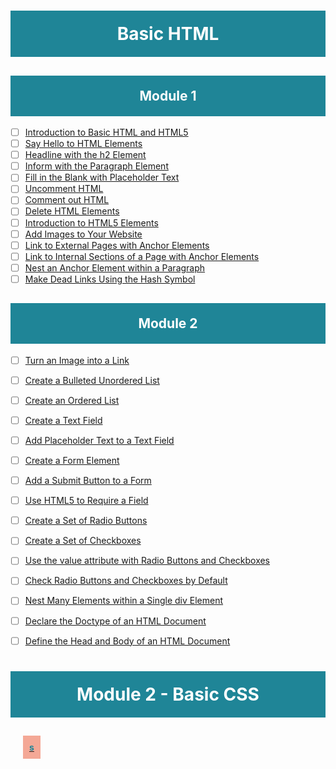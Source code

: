<h1 style="padding:20px;color:white;background-color:#1F8597;text-align:center">Basic HTML</h1>


<h2 style="padding:20px;color:white;background-color:#1F8597;text-align:center">Module 1</h2>


- [ ] [Introduction to Basic HTML and HTML5](https://www.freecodecamp.org/learn/responsive-web-design/basic-html-and-html5/) <br>
- [ ] [Say Hello to HTML Elements](https://www.freecodecamp.org/learn/responsive-web-design/basic-html-and-html5/say-hello-to-html-elements) <br>
- [ ] [Headline with the h2 Element](https://www.freecodecamp.org/learn/responsive-web-design/basic-html-and-html5/headline-with-the-h2-element) <br>
- [ ] [Inform with the Paragraph Element](https://www.freecodecamp.org/learn/responsive-web-design/basic-html-and-html5/inform-with-the-paragraph-element) <br>
- [ ] [Fill in the Blank with Placeholder Text](https://www.freecodecamp.org/learn/responsive-web-design/basic-html-and-html5/fill-in-the-blank-with-placeholder-text) <br>
- [ ] [Uncomment HTML](https://www.freecodecamp.org/learn/responsive-web-design/basic-html-and-html5/uncomment-html) <br>
- [ ] [Comment out HTML](https://www.freecodecamp.org/learn/responsive-web-design/basic-html-and-html5/comment-out-html) <br>
- [ ] [Delete HTML Elements](https://www.freecodecamp.org/learn/responsive-web-design/basic-html-and-html5/delete-html-elements) <br>
- [ ] [Introduction to HTML5 Elements](https://www.freecodecamp.org/learn/responsive-web-design/basic-html-and-html5/introduction-to-html5-elements) <br>
- [ ] [Add Images to Your Website](https://www.freecodecamp.org/learn/responsive-web-design/basic-html-and-html5/add-images-to-your-website) <br>
- [ ] [Link to External Pages with Anchor Elements](https://www.freecodecamp.org/learn/responsive-web-design/basic-html-and-html5/link-to-external-pages-with-anchor-elements) <br>
- [ ] [Link to Internal Sections of a Page with Anchor Elements](https://www.freecodecamp.org/learn/responsive-web-design/basic-html-and-html5/link-to-internal-sections-of-a-page-with-anchor-elements) <br>
- [ ] [Nest an Anchor Element within a Paragraph](https://www.freecodecamp.org/learn/responsive-web-design/basic-html-and-html5/nest-an-anchor-element-within-a-paragraph) <br>
- [ ] [Make Dead Links Using the Hash Symbol](https://www.freecodecamp.org/learn/responsive-web-design/basic-html-and-html5/make-dead-links-using-the-hash-symbol) <br>

<h2 style="padding:20px;color:white;background-color:#1F8597;text-align:center">Module 2</h2>

- [ ] [Turn an Image into a Link](https://www.freecodecamp.org/learn/responsive-web-design/basic-html-and-html5/turn-an-image-into-a-link) <br>
- [ ] [Create a Bulleted Unordered List](https://www.freecodecamp.org/learn/responsive-web-design/basic-html-and-html5/create-a-bulleted-unordered-list) <br>
- [ ] [Create an Ordered List](https://www.freecodecamp.org/learn/responsive-web-design/basic-html-and-html5/create-an-ordered-list) <br>
- [ ] [Create a Text Field](https://www.freecodecamp.org/learn/responsive-web-design/basic-html-and-html5/create-a-text-field) <br>
- [ ] [Add Placeholder Text to a Text Field](https://www.freecodecamp.org/learn/responsive-web-design/basic-html-and-html5/add-placeholder-text-to-a-text-field) <br>
- [ ] [Create a Form Element](https://www.freecodecamp.org/learn/responsive-web-design/basic-html-and-html5/create-a-form-element) <br>
- [ ] [Add a Submit Button to a Form](https://www.freecodecamp.org/learn/responsive-web-design/basic-html-and-html5/add-a-submit-button-to-a-form) <br>
- [ ] [Use HTML5 to Require a Field](https://www.freecodecamp.org/learn/responsive-web-design/basic-html-and-html5/use-html5-to-require-a-field) <br>
- [ ] [Create a Set of Radio Buttons](https://www.freecodecamp.org/learn/responsive-web-design/basic-html-and-html5/create-a-set-of-radio-buttons) <br>
- [ ] [Create a Set of Checkboxes](https://www.freecodecamp.org/learn/responsive-web-design/basic-html-and-html5/create-a-set-of-checkboxes) <br>
- [ ] [Use the value attribute with Radio Buttons and Checkboxes](https://www.freecodecamp.org/learn/responsive-web-design/basic-html-and-html5/use-the-value-attribute-with-radio-buttons-and-checkboxes) <br>
- [ ] [Check Radio Buttons and Checkboxes by Default](https://www.freecodecamp.org/learn/responsive-web-design/basic-html-and-html5/check-radio-buttons-and-checkboxes-by-default) <br>
- [ ] [Nest Many Elements within a Single div Element](https://www.freecodecamp.org/learn/responsive-web-design/basic-html-and-html5/nest-many-elements-within-a-single-div-element) <br>
- [ ] [Declare the Doctype of an HTML Document](https://www.freecodecamp.org/learn/responsive-web-design/basic-html-and-html5/declare-the-doctype-of-an-html-document) <br>
- [ ] [Define the Head and Body of an HTML Document](https://www.freecodecamp.org/learn/responsive-web-design/basic-html-and-html5/define-the-head-and-body-of-an-html-document) <br>


<h1 style="padding:20px;color:white;background-color:#1F8597;text-align:center">Module 2 - Basic CSS</h1>

<li style="list-style:none;padding:20px;">
<a href="#" style=""><b style="padding:10px;background-color:#F4A896;color:#1F8597">s</b></a>
</li>